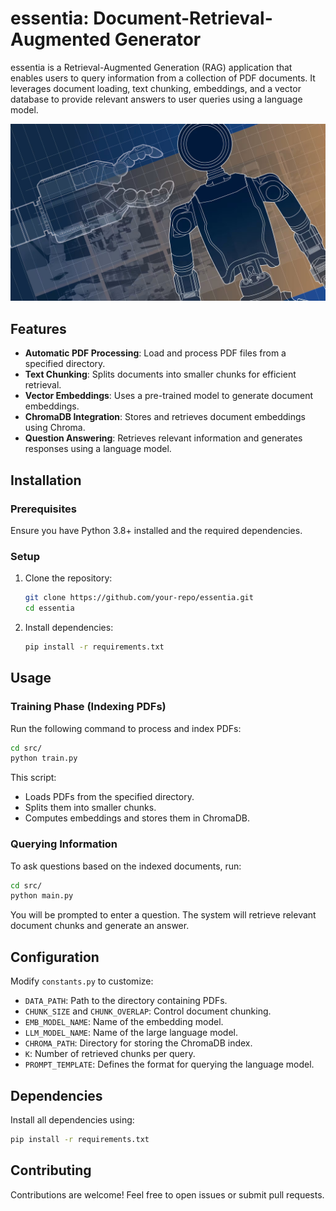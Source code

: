 # essentia: Document-Retrieval-Augmented Generator

essentia is a Retrieval-Augmented Generation (RAG) application that enables users to query information from a collection of PDF documents. It leverages document loading, text chunking, embeddings, and a vector database to provide relevant answers to user queries using a language model.

<div>
  <img src="./image.jpg" alt="Preview">
</div>

## Features
- **Automatic PDF Processing**: Load and process PDF files from a specified directory.
- **Text Chunking**: Splits documents into smaller chunks for efficient retrieval.
- **Vector Embeddings**: Uses a pre-trained model to generate document embeddings.
- **ChromaDB Integration**: Stores and retrieves document embeddings using Chroma.
- **Question Answering**: Retrieves relevant information and generates responses using a language model.

## Installation
### Prerequisites
Ensure you have Python 3.8+ installed and the required dependencies.

### Setup
1. Clone the repository:
   ```sh
   git clone https://github.com/your-repo/essentia.git
   cd essentia
   ```
2. Install dependencies:
   ```sh
   pip install -r requirements.txt
   ```

## Usage
### Training Phase (Indexing PDFs)
Run the following command to process and index PDFs:
```sh
cd src/
python train.py
```
This script:
- Loads PDFs from the specified directory.
- Splits them into smaller chunks.
- Computes embeddings and stores them in ChromaDB.

### Querying Information
To ask questions based on the indexed documents, run:
```sh
cd src/
python main.py
```
You will be prompted to enter a question. The system will retrieve relevant document chunks and generate an answer.

## Configuration
Modify `constants.py` to customize:
- `DATA_PATH`: Path to the directory containing PDFs.
- `CHUNK_SIZE` and `CHUNK_OVERLAP`: Control document chunking.
- `EMB_MODEL_NAME`: Name of the embedding model.
- `LLM_MODEL_NAME`: Name of the large language model.
- `CHROMA_PATH`: Directory for storing the ChromaDB index.
- `K`: Number of retrieved chunks per query.
- `PROMPT_TEMPLATE`: Defines the format for querying the language model.

## Dependencies
Install all dependencies using:
```sh
pip install -r requirements.txt
```

## Contributing
Contributions are welcome! Feel free to open issues or submit pull requests.
